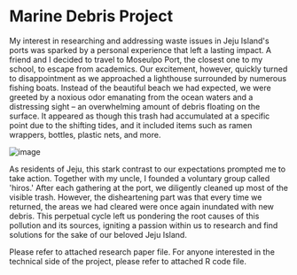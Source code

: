 # Marine Debris Project

My interest in researching and addressing waste issues in Jeju Island's ports was sparked by a personal experience that left a lasting impact. A friend and I decided to travel to Moseulpo Port, the closest one to my school, to escape from academics. Our excitement, however, quickly turned to disappointment as we approached a lighthouse surrounded by numerous fishing boats. Instead of the beautiful beach we had expected, we were greeted by a noxious odor emanating from the ocean waters and a distressing sight – an overwhelming amount of debris floating on the surface. It appeared as though this trash had accumulated at a specific point due to the shifting tides, and it included items such as ramen wrappers, bottles, plastic nets, and more. 

![image](https://github.com/jooninso/marinedebris/assets/57797647/dcf52d7f-9d17-4105-b999-4da6d4f5820c)

As residents of Jeju, this stark contrast to our expectations prompted me to take action. Together with my uncle, I founded a voluntary group called 'hiros.' After each gathering at the port, we diligently cleaned up most of the visible trash. However, the disheartening part was that every time we returned, the areas we had cleared were once again inundated with new debris. This perpetual cycle left us pondering the root causes of this pollution and its sources, igniting a passion within us to research and find solutions for the sake of our beloved Jeju Island.

Please refer to attached research paper file. For anyone interested in the technical side of the project, please refer to attached R code file. 

